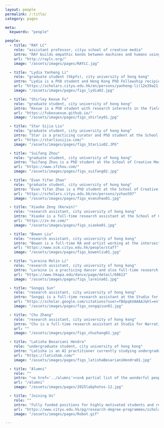 ```yaml
---
layout: people
permalink: /:title/
category: pages

meta:
  keywords: "people"

people:
  - title: "RAY LC"
    role: "assistant professor, cityu school of creative media"
    intro: "RAY builds empathic bonds between machines and humans using spatial interactions, uniting expertise in HCI, new media, and narratives. Exhibits: Elektra, NYSCI, Ars Electronica, CVPR, New Museum, JCCAC, Osage, Goethe Institute, HKAC, PMQ, Science Gallery MSU, IEEE VISAP, SIGGRAPH Asia, Tai Kwun, ACC Gwangju. Awards: Japan JSPS, Microsoft Imagine Cup, Verizon, Adobe Design Award, Davis Peace Foundation, NY Foundation for the Arts, HKADC, HKRGC GRF."
    url: "http://raylc.org/"
    image: "/assets/images/pages/RAYLC.jpg"

  - title: "Lydia Yanheng Li"
    role: "graduate student (hkpfs), city university of hong kong"
    intro: "Lydia is a PhD student and Hong Kong PhD Fellowship recipient at the School of Creative Media, who came from Beijing Institute of Technology. She studies how tangible media can help people explore their relationships with others and non-human beings, and she hopes to challenge people's preconceived perceptions. She is a video producer who enjoys collecting sounds and images from everyday life. Her research is published in CHI, HRI, Frontiers, IEEE VR, etc."
    url: "https://scholars.cityu.edu.hk/en/persons/yanheng-li(12e39a21-8321-46c4-9e86-06addc033153)/publications.html"
    image: "/assets/images/pages/figs_lydia02.jpg"

  - title: "Shirley Kexue Fu"
    role: "graduate student, city university of hong kong"
    intro: "Kexue is a PhD student with research interests in the fields of creative support systems and social computing. Currently, she is focusing on investigating ways to enhance user experiences and social interaction in VR/AR, combining data modelling and analysis with qualitative research. Kexue is an avid sports enthusiast and food lover, as well as a passionate learner of classical dance and the French horn. Her publications range from CHI, CSCW, DIS, etc."
    url: "https://fukexuexue.github.io/"
    image: "/assets/images/pages/figs_shirley01.jpg"

  - title: "Star Sijia Liu"
    role: "graduate student, city university of hong kong"
    intro: "Star is a practicing curator and PhD student at the School of Creative Media. She received her MFA from CityU, and BFA from School of the Art Institute of Chicago. Her interests include the human senses, mass culture, and art and technology. Her art and curatorial work also focus on these issues, visually displayed by immersive media and funded by HKADC Cultural Exchange and Project Grants. Star's work is published at ACM CC, Multimedia, ISEA, etc."
    url: "https://starliusijia.com/"
    image: "/assets/images/pages/figs_StarLiu02.JPG"

  - title: "Suifang Zhou"
    role: "graduate student, city university of hong kong"
    intro: "Suifang Zhou is a PhD student at the School of Creative Media. He graduated from Northeastern University with a background in game design. His research interests focus on understanding and designing gameplay, applying novel approaches to integrate conceptual frameworks that enhance gameplay for serious game purposes. He explores designing AI-human interaction with mechanics and narratives for behavioral change for goals like climate action, published at CHI, CUI, and an honorable mention paper at ACM Creativity and Cognition."
    url: "https://www.sfzhou.com/"
    image: "/assets/images/pages/figs_suifang02.jpg"

  - title: "Evan Yifan Zhao"
    role: "graduate student, city university of hong kong"
    intro: "Evan Yifan Zhao is a PhD student at the School of Creative Media. She received her BA with a dual degree in Cinematography & Production and New Media Art from the Communication University of China, and her MA in Film and Media Studies (Emergent Media) from Columbia University. Her research interests focus on death, dying, and mortality in HCI. She is currently exploring how immersive and virtual environments can be used to reconstruct near-death experiences and to design innovative approaches to death education."
    url: "https://scholars.cityu.edu.hk/en/persons/yzhao597"
    image: "/assets/images/pages/figs_evanzhao01.jpg"

  - title: "Xiaoke Zeng (Kerwin)"
    role: "research assistant, city university of hong kong"
    intro: "Xiaoke is a full-time research assistant at the School of Creative Media, who came from South China Normal University. He is interested in exploring the creative applications of XR, AIGC, and BCI for supporting future creative processes. He is also a designer and director who created fictional stories and animation videos of future products. Xiaoke has published work with SNS at prestigious venues such as CHI, HRI, CSCW, ACM CC, etc, as well as participating in exhibitions like Future Tense and Nonhumotion."
    url: "https://zx-ke.com/"
    image: "/assets/images/pages/figs_xiaoke01.jpg"

  - title: "Bowen Liu"
    role: "research assistant, city university of hong kong"
    intro: "Bowen is a full-time RA and artist working at the intersection of Generative AI, Cultural Heritage, and human perception, currently working at City University of Hong Kong. He pursued a masters at Central Academy of Fine Arts, where he exhibited technology-mediated works in Beijing. His creative scope encompasses generative art, installations, and visual experiments. He has published works at DIS, ACM CC, ISEA, and exhibited with SNS at Tai Kwun, HKAC, JCCAC, PMQ."
    url: "https://www.scm.cityu.edu.hk/people/staff"
    image: "/assets/images/pages/figs_bowenliu01.jpg"

  - title: "Lareina Molin Li"
    role: "research assistant, city university of hong kong"
    intro: "Lareina is a practicing dancer and also full-time research assistant at the Studio for Narrative Spaces. She graduated from choreography at Wuhan Conservatory of Music, and finished a masters in performing arts studies in Hong Kong Academy of Performing Arts. Her interdisciplinary practice includes working with motion-capture and robotis in dance and studying performer perception and action in technology-mediated creativity. Her co-authored work with how different avatars affect dance movements is published in CHI."
    url: "https://www.hkapa.edu/dance/page/detail/68613"
    image: "/assets/images/pages/figs_lareina01.jpg"

  - title: "Songqi Sun"
    role: "research assistant, city university of hong kong"
    intro: "Songqi is a full-time research assistant at the Studio for Narrative Spaces. He graduated from University College-London with a Bachelors in Digital Media. He is a digital designer specializing in game design, XR/VR/AR, and GenAI interactions. Songqi enjoys photography and his favorite game is The Legend of Zelda. Songqi's work with SNS on misinformation education using an LLM representing public opinion is published in CHI Play."
    url: "https://scholar.google.com/citations?user=fBdpqkUAAAAJ&hl=en"
    image: "/assets/images/pages/figs_songqisun01.jpg"

  - title: "Chu Zhang"
    role: "research assistant, city university of hong kong"
    intro: "Chu is a full-time research assistant at Studio for Narrative Spaces, who came from Guangdong University of Technology. Her work uses physiological equipment such as eye tracking to probe user behaviors. Her research experience lies in social media and social computing, focusing on human-AI interactions in domains such as creative card games, posting about environmental change on social media, chatbots for empathic listening, and educational applications."
    url: ""
    image: "/assets/images/pages/figs_chuzhang01.jpg"

  - title: "Latisha Besariani Hendra"
    role: "undergraduate student, city university of hong kong"
    intro: "Latisha is an AI practitioner currently studying undergraduate Computer Science at the City University of Hong Kong. Her cross-disciplinary practice in art and engineering enables her to use GenAI for production while working with technical aspects of AI systems. Latisha's GenAI artworks have been exhibited at Hong Kong's Heritage of Mei Ho Museum, Venezia Contemporanea, Goethe Institute HK, ISEA, etc. She also led the development and co-authored two CHI papers about climate change using LLM-based game mechanics."
    url: "https://latishab.com/"
    image: "/assets/images/pages/figs_latishaBesarianiHendra01.jpg"

  - title: "Alumni"
    role: ""
    intro: "<a href='../alumni'><u>A partial list of the wonderful people who have worked with us together</u></a> at Studio for Narrative Spaces over the last several years. We enjoyed their company, and their contributions inspired us to go further."
    url: "/alumni"
    image: "/assets/images/pages/2025labphotos-12.jpg"

  - title: "Joining Us"
    role: ""
    intro: "Fully funded positions for highly motivated students and research assistants are available. Candidates should have good English communication and writing skills, with ability in one of these areas: human-computer interaction research and analysis skills, creative technology skills such as VR 3D-modeling animation performance, programming ability like python machine-learning robotics web-frameworks. See <a href='../opportunities'><u>opportunities</u></a> page for details."
    url: "https://www.cityu.edu.hk/pg/research-degree-programmes/scholarships-financial-aid-and-fees"
    image: "/assets/images/pages/Robot.gif"

---
```

<p></p>
